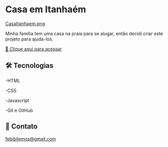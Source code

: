 # Casa em Itanhaém

[CasaItanhaem.png](./.github/CasaItanhaem.png)

Minha família tem uma casa na praia para se alugar, então decidi criar este projeto para ajuda-los.

[🔗 Clique aqui para acessar](https://lemonaja.github.io/Casa-Itanhaem/)

## 🛠 Tecnologias 

-HTML

-CSS

-Javascript

-Git e GitHub

## 👋 Contato

febibilemos@gmail.com



